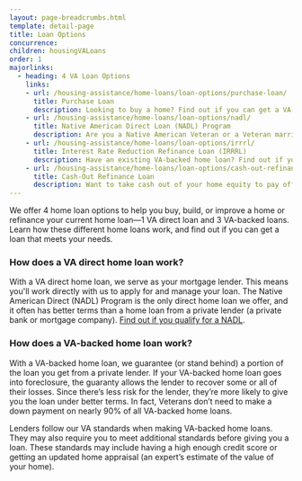 ```yaml
---
layout: page-breadcrumbs.html
template: detail-page
title: Loan Options
concurrence: 
children: housingVALoans
order: 1
majorlinks:
  - heading: 4 VA Loan Options
    links:
    - url: /housing-assistance/home-loans/loan-options/purchase-loan/
      title: Purchase Loan
      description: Looking to buy a home? Find out if you can get a VA-backed purchase loan and get better terms than with a private-lender loan.
    - url: /housing-assistance/home-loans/loan-options/nadl/
      title: Native American Direct Loan (NADL) Program
      description: Are you a Native American Veteran or a Veteran married to a Native American? Find out if you can get our NADL to buy, build, or improve a home on Federal Trust Land.
    - url: /housing-assistance/home-loans/loan-options/irrrl/
      title: Interest Rate Reduction Refinance Loan (IRRRL)
      description: Have an existing VA-backed home loan? Find out if you can get a VA-backed IRRRL to help reduce your monthly payments or make them more stable.
    - url: /housing-assistance/home-loans/loan-options/cash-out-refinance/
      title: Cash-Out Refinance Loan
      description: Want to take cash out of your home equity to pay off debt, pay for school, or take care of other needs? Find out if you can get a VA-backed cash-out refinance loan.
---
```


<div class="va-introtext">

We offer 4 home loan options to help you buy, build, or improve a home or refinance your current home loan—1 VA direct loan and 3 VA-backed loans. Learn how these different home loans work, and find out if you can get a loan that meets your needs.

</div>

### How does a VA direct home loan work?

With a VA direct home loan, we serve as your mortgage lender. This means you'll work directly with us to apply for and manage your loan. The Native American Direct (NADL) Program is the only direct home loan we offer, and it often has better terms than a home loan from a private lender (a private bank or mortgage company). [Find out if you qualify for a NADL](/housing-assistance/home-loans/loan-options/nadl/). 

### How does a VA-backed home loan work?

With a VA-backed home loan, we guarantee (or stand behind) a portion of the loan you get from a private lender. If your VA-backed home loan goes into foreclosure, the guaranty allows the lender to recover some or all of their losses. Since there’s less risk for the lender, they’re more likely to give you the loan under better terms. In fact, Veterans don’t need to make a down payment on nearly 90% of all VA-backed home loans.

Lenders follow our VA standards when making VA-backed home loans. They may also require you to meet additional standards before giving you a loan. These standards may include having a high enough credit score or getting an updated home appraisal (an expert’s estimate of the value of your home).
